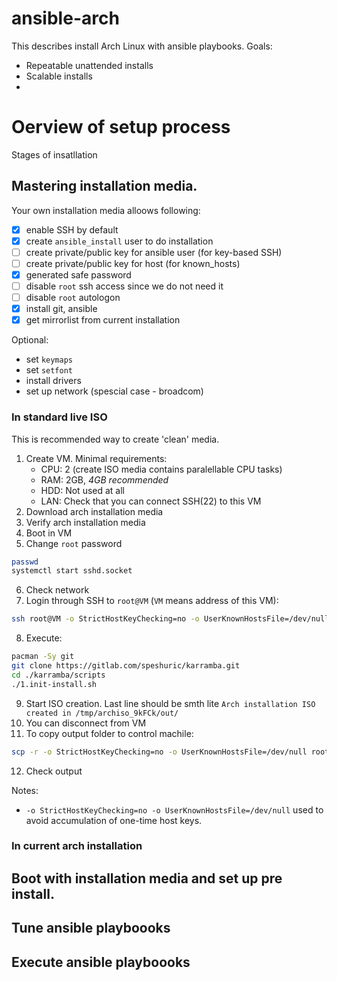# ansible-arch

This describes install Arch Linux with ansible playbooks. 
Goals:
- Repeatable unattended installs
- Scalable installs
- 

# Oerview of setup process

Stages of insatllation

## Mastering installation media.

Your own installation media alloows following:
- [x] enable SSH by default
- [x] create `ansible_install` user to do installation
- [ ] create private/public key for ansible user (for key-based SSH)
- [ ] create private/public key for host (for known_hosts)
- [x] generated safe password
- [ ] disable `root` ssh access since we do not need it
- [ ] disable `root` autologon
- [x] install git, ansible 
- [x] get mirrorlist from current installation

Optional:
- set `keymaps`
- set `setfont`
- install drivers
- set up network (spescial case - broadcom)


### In standard live ISO

This is recommended way to create 'clean' media. 

1. Create VM. Minimal requirements: 
    - CPU: 2 (create ISO media contains paralellable CPU tasks)
    - RAM: 2GB, *4GB recommended*
    - HDD: Not used at all
    - LAN: Check that you can connect SSH(22) to this VM
2. Download arch installation media
3. Verify arch installation media
4. Boot in VM
5. Change `root` password
```sh
passwd
systemctl start sshd.socket
```
6. Check network
7. Login through SSH to `root@VM` (`VM` means address of this VM): 
```sh
ssh root@VM -o StrictHostKeyChecking=no -o UserKnownHostsFile=/dev/null
```
8. Execute:
```sh
pacman -Sy git
git clone https://gitlab.com/speshuric/karramba.git
cd ./karramba/scripts
./1.init-install.sh
```
9. Start ISO creation. Last line should be smth lite  `Arch installation ISO created in /tmp/archiso_9kFCk/out/`
10. You can disconnect from VM
11. To copy output folder to control machile:
```sh
scp -r -o StrictHostKeyChecking=no -o UserKnownHostsFile=/dev/null root@VM:/tmp/archiso_9kFCk/out ~/iso
```
12. Check output

Notes:
- `-o StrictHostKeyChecking=no -o UserKnownHostsFile=/dev/null` used to avoid accumulation of one-time host keys. 

### In current arch installation



## Boot with installation media and set up pre install.

## Tune ansible playboooks

## Execute ansible playboooks